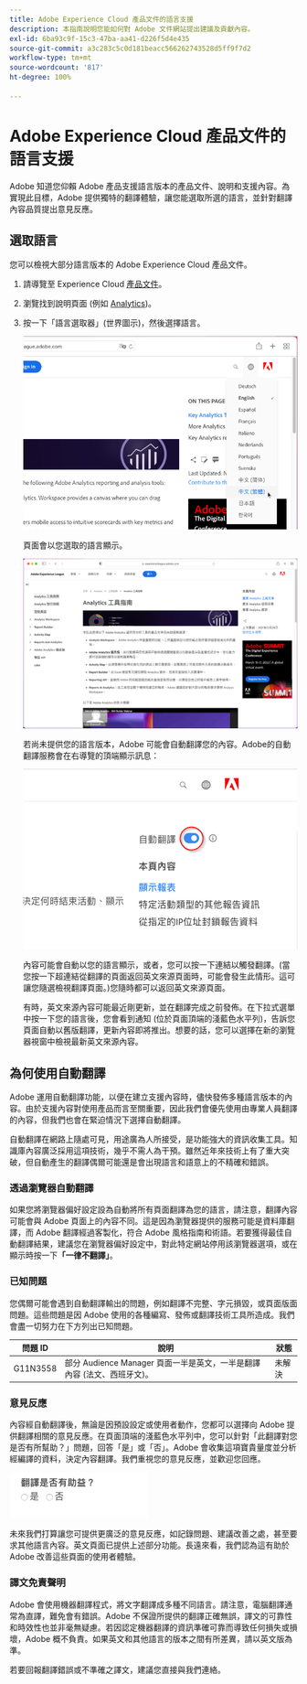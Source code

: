 ```yaml
---
title: Adobe Experience Cloud 產品文件的語言支援
description: 本指南說明您能如何對 Adobe 文件網站提出建議及貢獻內容。
exl-id: 6ba93c9f-15c3-47ba-aa41-d226f5d4e435
source-git-commit: a3c283c5c0d181beacc566262743528d5ff9f7d2
workflow-type: tm+mt
source-wordcount: '817'
ht-degree: 100%

---
```


# Adobe Experience Cloud 產品文件的語言支援

Adobe 知道您仰賴 Adobe 產品支援語言版本的產品文件、說明和支援內容。為實現此目標，Adobe 提供獨特的翻譯體驗，讓您能選取所選的語言，並針對翻譯內容品質提出意見反應。

## 選取語言

您可以檢視大部分語言版本的 Adobe Experience Cloud 產品文件。

1. 請導覽至 Experience Cloud [產品文件](https://helpx.adobe.com/tw/support/experience-cloud.html)。

1. 瀏覽找到說明頁面 (例如 [Analytics](https://docs.adobe.com/content/help/zh-Hant/analytics/landing/home.html))。

1. 按一下「語言選取器」(世界圖示)，然後選擇語言。

   ![語言選取器](assets/language-dropdown.png)

   頁面會以您選取的語言顯示。

   ![翻譯的頁面](assets/french.png)

   若尚未提供您的語言版本，Adobe 可能會自動翻譯您的內容。Adobe的自動翻譯服務會在右導覽的頂端顯示訊息：

   ![翻譯訊息](assets/machine-translation-message.png)

   內容可能會自動以您的語言顯示，或者，您可以按一下連結以觸發翻譯。(當您按一下超連結從翻譯的頁面返回英文來源頁面時，可能會發生此情形。這可讓您隨選檢視翻譯頁面。)您隨時都可以返回英文來源頁面。

   有時，英文來源內容可能最近剛更新，並在翻譯完成之前發佈。在下拉式選單中按一下您的語言後，您會看到通知 (位於頁面頂端的淺藍色水平列)，告訴您頁面自動以舊版翻譯，更新內容即將推出。想要的話，您可以選擇在新的瀏覽器視窗中檢視最新英文來源內容。

## 為何使用自動翻譯

Adobe 運用自動翻譯功能，以便在建立支援內容時，儘快發佈多種語言版本的內容。由於支援內容對使用產品而言至關重要，因此我們會優先使用由專業人員翻譯的內容，但我們也會在緊迫情況下選擇自動翻譯。

自動翻譯在網路上隨處可見，用途廣為人所接受，是功能強大的資訊收集工具。知識庫內容廣泛採用這項技術，幾乎不需人為干預。雖然近年來技術上有了重大突破，但自動產生的翻譯偶爾可能還是會出現語言和語意上的不精確和錯誤。

### 透過瀏覽器自動翻譯

如果您將瀏覽器偏好設定設為自動將所有頁面翻譯為您的語言，請注意，翻譯內容可能會與 Adobe 頁面上的內容不同。這是因為瀏覽器提供的服務可能是資料庫翻譯，而 Adobe 翻譯經過客製化，符合 Adobe 風格指南和術語。若要獲得最佳自動翻譯結果，建議您在瀏覽器偏好設定中，對此特定網站停用該瀏覽器選項，或在顯示時按一下&#x200B;**「一律不翻譯」**。

### 已知問題

您偶爾可能會遇到自動翻譯輸出的問題，例如翻譯不完整、字元損毀，或頁面版面問題。這些問題是因 Adobe 使用的各種編寫、發佈或翻譯技術工具所造成。我們會盡一切努力在下方列出已知問題。

| **問題 ID** | **說明** | **狀態** |
|--------------|-------------------------------------------------------------------------------------|------------|
| G11N3558 | 部分 Audience Manager 頁面一半是英文，一半是翻譯內容 (法文、西班牙文)。 | 未解決 |

### 意見反應

內容經自動翻譯後，無論是因預設設定或使用者動作，您都可以選擇向 Adobe 提供翻譯相關的意見反應。在頁面頂端的淺藍色水平列中，您可以針對「此翻譯對您是否有所幫助？」問題，回答「是」或「否」。Adobe 會收集這項寶貴量度並分析經編譯的資料，決定內容翻譯。我們重視您的意見反應，並歡迎您回應。

![意見反應](assets/machine-translation-feedback.png)

未來我們打算讓您可提供更廣泛的意見反應，如記錄問題、建議改善之處，甚至要求其他語言內容。英文頁面已提供上述部分功能。長遠來看，我們認為這有助於 Adobe 改善這些頁面的使用者體驗。

<!--
![Improve this page](assets/feedback.png)
-->

### 譯文免責聲明

Adobe 會使用機器翻譯程式，將文字翻譯成多種不同語言。請注意，電腦翻譯通常為直譯，難免會有錯誤。Adobe 不保證所提供的翻譯正確無誤，譯文的可靠性和時效性也並非毫無疑慮。若因認定機器翻譯的資訊準確可靠而導致任何損失或損壞，Adobe 概不負責。如果英文和其他語言的版本之間有所差異，請以英文版為準。

若要回報翻譯錯誤或不準確之譯文，建議您直接與我們連絡。
